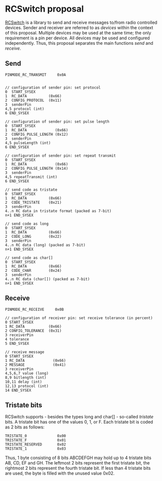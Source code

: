 RCSwitch proposal
=================

[RCSwitch](http://code.google.com/p/rc-switch/) is a library to send and receive messages to/from radio controlled devices. Sender and receiver are referred to as *devices* within the context of this proposal. Multiple devices may be used at the same time; the only requirement is a pin per device. All devices may be used and configured independently. Thus, this proposal separates the main functions *send* and *receive*.

Send
----

```
PINMODE_RC_TRANSMIT     0x0A


// configuration of sender pin: set protocol
0  START_SYSEX
1  RC_DATA          (0x66)
2  CONFIG_PROTOCOL  (0x11)
3  senderPin        
4,5 protocol (int)
6 END_SYSEX

// configuration of sender pin: set pulse length
0  START_SYSEX
1  RC_DATA             (0x66)
2  CONFIG_PULSE_LENGTH (0x12)
3  senderPin        
4,5 pulseLength (int)
6 END_SYSEX

// configuration of sender pin: set repeat transmit
0  START_SYSEX
1  RC_DATA             (0x66)
2  CONFIG_PULSE_LENGTH (0x14)
3  senderPin        
4,5 repeatTransmit (int)
6 END_SYSEX

// send code as tristate 
0  START_SYSEX
1  RC_DATA          (0x66)
2  CODE_TRISTATE    (0x21)
3  senderPin        
4..n RC data in tristate format (packed as 7-bit)
n+1 END_SYSEX

// send code as long
0  START_SYSEX
1  RC_DATA          (0x66)
2  CODE_LONG        (0x22)
3  senderPin        
4..n RC data (long) (packed as 7-bit)
n+1 END_SYSEX

// send code as char[]
0  START_SYSEX
1  RC_DATA          (0x66)
2  CODE_CHAR        (0x24)
3  senderPin        
4..n RC data (char[]) (packed as 7-bit)
n+1 END_SYSEX
```

Receive
-------

```
PINMODE_RC_RECEIVE     0x0B

// configuration of receiver pin: set receive tolerance (in percent)
0 START_SYSEX
1 RC_DATA           (0x66)
2 CONFIG_TOLERANCE  (0x31)
3 receiverPin        
4 tolerance
5 END_SYSEX

// receive message
0 START_SYSEX
1 RC_DATA             (0x66)
2 MESSAGE             (0x41)
3 receiverPin        
4,5,6,7 value (long)
8,9 bitlength (int)
10,11 delay (int) 
12,13 protocol (int)
14 END_SYSEX
```

Tristate bits
-------------
RCSwitch supports - besides the types long and char[] - so-called *tristate* bits. A tristate bit has one of the values 0, 1, or F. Each tristate bit is coded as 2 bits as follows:
```
TRISTATE_0              0x00
TRISTATE_F              0x01
TRISTATE_RESERVED       0x02
TRISTATE_1              0x03
```
Thus, 1 byte consisting of 8 bits ABCDEFGH may hold up to 4 tristate bits AB, CD, EF and GH. The leftmost 2 bits represent the first tristate bit, the rightmost 2 bits represent the fourth tristate bit. If less than 4 tristate bits are used, the byte is filled with the unused value 0x02.

